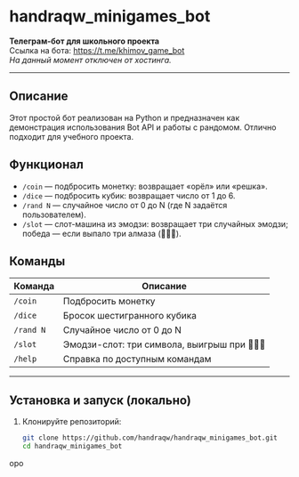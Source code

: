 # handraqw_minigames_bot

**Телеграм-бот для школьного проекта**  
Ссылка на бота: https://t.me/khimov_game_bot  
_На данный момент отключен от хостинга._

---

## Описание

Этот простой бот реализован на Python и предназначен как демонстрация использования Bot API и работы с рандомом. Отлично подходит для учебного проекта.

## Функционал

- `/coin` — подбросить монетку: возвращает «орёл» или «решка».  
- `/dice` — подбросить кубик: возвращает число от 1 до 6.  
- `/rand N` — случайное число от 0 до N (где N задаётся пользователем).  
- `/slot` — слот-машина из эмодзи: возвращает три случайных эмодзи; победа — если выпало три алмаза (💎💎💎).

## Команды

| Команда         | Описание                                   |
|------------------|--------------------------------------------|
| `/coin`          | Подбросить монетку                          |
| `/dice`          | Бросок шестигранного кубика                 |
| `/rand N`        | Случайное число от 0 до N                   |
| `/slot`          | Эмодзи-слот: три символа, выигрыш при 💎💎💎 |
| `/help`          | Справка по доступным командам               |

---

## Установка и запуск (локально)

1. Клонируйте репозиторий:
   ```bash
   git clone https://github.com/handraqw/handraqw_minigames_bot.git
   cd handraqw_minigames_bot
оро